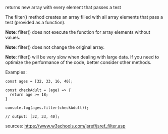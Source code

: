 returns new array with every element that passes a test

The filter() method creates an array filled with all array elements that pass a test (provided as a function).

**Note**: filter() does not execute the function for array elements without values.

**Note**: filter() does not change the original array.

**Note**: filter() will be very slow when dealing with large data. If you need to optimize the performance of the code, better consider other methods.

Examples:
```
const ages = [32, 33, 16, 40];

const checkAdult = (age) => {
  return age >= 18;
}

console.log(ages.filter(checkAdult));

// output: [32, 33, 40];
```

sources: https://www.w3schools.com/jsref/jsref_filter.asp
